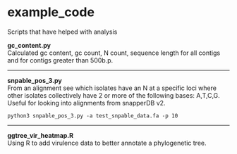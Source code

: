# example_code
Scripts that have helped with analysis  

**gc_content.py**  
Calculated gc content, gc count, N count, sequence length for all contigs and for contigs greater than 500b.p.  
****  
  
**snpable_pos_3.py**  
From an alignment see which isolates have an N at a specific loci where other isolates collectively have 2 or more of the following bases: A,T,C,G.  
Useful for looking into alignments from snapperDB v2.  
```
python3 snpable_pos_3.py -a test_snpable_data.fa -p 10
```
****  
  
**ggtree_vir_heatmap.R**  
Using R to add virulence data to better annotate a phylogenetic tree.
